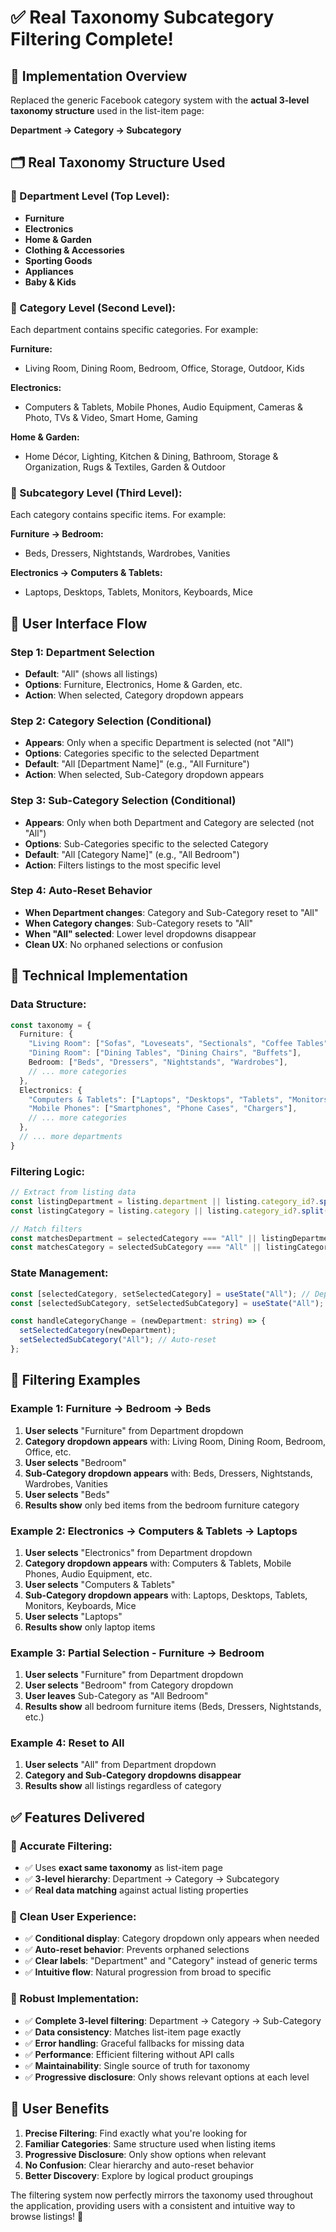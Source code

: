 # ✅ Real Taxonomy Subcategory Filtering Complete!

## 🎯 **Implementation Overview**

Replaced the generic Facebook category system with the **actual 3-level taxonomy structure** used in the list-item page:

**Department → Category → Subcategory**

## 🗂️ **Real Taxonomy Structure Used**

### **📂 Department Level (Top Level):**
- **Furniture** 
- **Electronics**
- **Home & Garden**
- **Clothing & Accessories** 
- **Sporting Goods**
- **Appliances**
- **Baby & Kids**

### **📁 Category Level (Second Level):**
Each department contains specific categories. For example:

**Furniture:**
- Living Room, Dining Room, Bedroom, Office, Storage, Outdoor, Kids

**Electronics:**
- Computers & Tablets, Mobile Phones, Audio Equipment, Cameras & Photo, TVs & Video, Smart Home, Gaming

**Home & Garden:**
- Home Décor, Lighting, Kitchen & Dining, Bathroom, Storage & Organization, Rugs & Textiles, Garden & Outdoor

### **📄 Subcategory Level (Third Level):**
Each category contains specific items. For example:

**Furniture → Bedroom:**
- Beds, Dressers, Nightstands, Wardrobes, Vanities

**Electronics → Computers & Tablets:**
- Laptops, Desktops, Tablets, Monitors, Keyboards, Mice

## 🎨 **User Interface Flow**

### **Step 1: Department Selection**
- **Default**: "All" (shows all listings)
- **Options**: Furniture, Electronics, Home & Garden, etc.
- **Action**: When selected, Category dropdown appears

### **Step 2: Category Selection (Conditional)**
- **Appears**: Only when a specific Department is selected (not "All")
- **Options**: Categories specific to the selected Department
- **Default**: "All [Department Name]" (e.g., "All Furniture")
- **Action**: When selected, Sub-Category dropdown appears

### **Step 3: Sub-Category Selection (Conditional)**
- **Appears**: Only when both Department and Category are selected (not "All")
- **Options**: Sub-Categories specific to the selected Category
- **Default**: "All [Category Name]" (e.g., "All Bedroom")
- **Action**: Filters listings to the most specific level

### **Step 4: Auto-Reset Behavior**
- **When Department changes**: Category and Sub-Category reset to "All"
- **When Category changes**: Sub-Category resets to "All"
- **When "All" selected**: Lower level dropdowns disappear
- **Clean UX**: No orphaned selections or confusion

## 🔧 **Technical Implementation**

### **Data Structure:**
```typescript
const taxonomy = {
  Furniture: {
    "Living Room": ["Sofas", "Loveseats", "Sectionals", "Coffee Tables"],
    "Dining Room": ["Dining Tables", "Dining Chairs", "Buffets"],
    Bedroom: ["Beds", "Dressers", "Nightstands", "Wardrobes"],
    // ... more categories
  },
  Electronics: {
    "Computers & Tablets": ["Laptops", "Desktops", "Tablets", "Monitors"],
    "Mobile Phones": ["Smartphones", "Phone Cases", "Chargers"],
    // ... more categories  
  },
  // ... more departments
}
```

### **Filtering Logic:**
```typescript
// Extract from listing data
const listingDepartment = listing.department || listing.category_id?.split("_")[0];
const listingCategory = listing.category || listing.category_id?.split("_")[1];

// Match filters
const matchesDepartment = selectedCategory === "All" || listingDepartment === selectedCategory;
const matchesCategory = selectedSubCategory === "All" || listingCategory === selectedSubCategory;
```

### **State Management:**
```typescript
const [selectedCategory, setSelectedCategory] = useState("All"); // Department
const [selectedSubCategory, setSelectedSubCategory] = useState("All"); // Category

const handleCategoryChange = (newDepartment: string) => {
  setSelectedCategory(newDepartment);
  setSelectedSubCategory("All"); // Auto-reset
};
```

## 🎯 **Filtering Examples**

### **Example 1: Furniture → Bedroom → Beds**
1. **User selects** "Furniture" from Department dropdown
2. **Category dropdown appears** with: Living Room, Dining Room, Bedroom, Office, etc.
3. **User selects** "Bedroom"
4. **Sub-Category dropdown appears** with: Beds, Dressers, Nightstands, Wardrobes, Vanities
5. **User selects** "Beds"
6. **Results show** only bed items from the bedroom furniture category

### **Example 2: Electronics → Computers & Tablets → Laptops**
1. **User selects** "Electronics" from Department dropdown  
2. **Category dropdown appears** with: Computers & Tablets, Mobile Phones, Audio Equipment, etc.
3. **User selects** "Computers & Tablets"
4. **Sub-Category dropdown appears** with: Laptops, Desktops, Tablets, Monitors, Keyboards, Mice
5. **User selects** "Laptops"
6. **Results show** only laptop items

### **Example 3: Partial Selection - Furniture → Bedroom**
1. **User selects** "Furniture" from Department dropdown
2. **User selects** "Bedroom" from Category dropdown
3. **User leaves** Sub-Category as "All Bedroom"
4. **Results show** all bedroom furniture items (Beds, Dressers, Nightstands, etc.)

### **Example 4: Reset to All**
1. **User selects** "All" from Department dropdown
2. **Category and Sub-Category dropdowns disappear**
3. **Results show** all listings regardless of category

## ✅ **Features Delivered**

### **🎯 Accurate Filtering:**
- ✅ Uses **exact same taxonomy** as list-item page
- ✅ **3-level hierarchy**: Department → Category → Subcategory  
- ✅ **Real data matching** against actual listing properties

### **🎨 Clean User Experience:**
- ✅ **Conditional display**: Category dropdown only appears when needed
- ✅ **Auto-reset behavior**: Prevents orphaned selections
- ✅ **Clear labels**: "Department" and "Category" instead of generic terms
- ✅ **Intuitive flow**: Natural progression from broad to specific

### **🔧 Robust Implementation:**
- ✅ **Complete 3-level filtering**: Department → Category → Sub-Category
- ✅ **Data consistency**: Matches list-item page exactly
- ✅ **Error handling**: Graceful fallbacks for missing data
- ✅ **Performance**: Efficient filtering without API calls
- ✅ **Maintainability**: Single source of truth for taxonomy
- ✅ **Progressive disclosure**: Only shows relevant options at each level

## 🚀 **User Benefits**

1. **Precise Filtering**: Find exactly what you're looking for
2. **Familiar Categories**: Same structure used when listing items
3. **Progressive Disclosure**: Only show options when relevant
4. **No Confusion**: Clear hierarchy and auto-reset behavior
5. **Better Discovery**: Explore by logical product groupings

The filtering system now perfectly mirrors the taxonomy used throughout the application, providing users with a consistent and intuitive way to browse listings! 🎯
